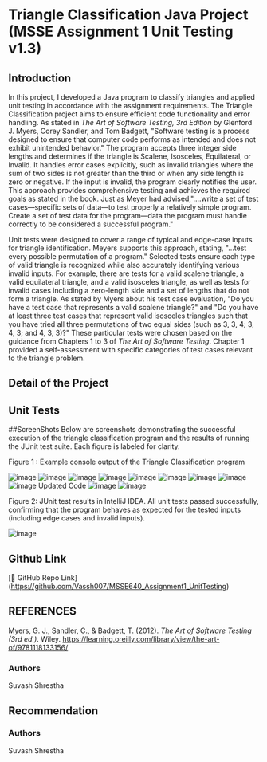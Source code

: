 # Triangle Classification Java Project (MSSE Assignment 1 Unit Testing v1.3) 

## Introduction
In this project, I developed a Java program to classify triangles and applied unit testing in accordance with the assignment requirements. The Triangle Classification project aims to ensure efficient code functionality and error handling. As stated in *The Art of Software Testing, 3rd Edition* by Glenford J. Myers, Corey Sandler, and Tom Badgett, "Software testing is a process designed to ensure that computer code performs as intended and does not exhibit unintended behavior." The program accepts three integer side lengths and determines if the triangle is Scalene, Isosceles, Equilateral, or Invalid. It handles error cases explicitly, such as invalid triangles where the sum of two sides is not greater than the third or when any side length is zero or negative. If the input is invalid, the program clearly notifies the user. This approach provides comprehensive testing and achieves the required goals as stated in the book. Just as Meyer had advised,"....write a set of test cases—specific sets of data—to test properly a relatively simple program. Create a set of test data for the program—data the program must handle correctly to be considered a successful program."

Unit tests were designed to cover a range of typical and edge-case inputs for triangle identification. Meyers supports this approach, stating, "...test every possible permutation of a program." Selected tests ensure each type of valid triangle is recognized while also accurately identifying various invalid inputs. For example, there are tests for a valid scalene triangle, a valid equilateral triangle, and a valid isosceles triangle, as well as tests for invalid cases including a zero-length side and a set of lengths that do not form a triangle. As stated by Myers about his test case evaluation, "Do you have a test case that represents a valid scalene triangle?" and "Do you have at least three test cases that represent valid isosceles triangles such that you have tried all three permutations of two equal sides (such as 3, 3, 4; 3, 4, 3; and 4, 3, 3)?" These particular tests were chosen based on the guidance from Chapters 1 to 3 of *The Art of Software Testing*. Chapter 1 provided a self-assessment with specific categories of test cases relevant to the triangle problem.

## Detail of the Project

## Unit Tests

##ScreenShots
Below are screenshots demonstrating the successful execution of the triangle classification program and the results of running the JUnit test suite. Each figure is labeled for clarity.

Figure 1 : Example console output of the Triangle Classification program

![image](https://github.com/user-attachments/assets/d6666cd6-cd31-4a5a-9a05-90c0ed16f0f9)
![image](https://github.com/user-attachments/assets/eb64202d-7ee5-4aae-b164-36cc647a5d34)
![image](https://github.com/user-attachments/assets/460c65a1-5c82-4001-aceb-30771d5cbc96)
![image](https://github.com/user-attachments/assets/3ae79cf5-2c57-4d46-9daf-896032a9c36e)
![image](https://github.com/user-attachments/assets/ce860001-626c-4b0b-937a-c9a973954242)
![image](https://github.com/user-attachments/assets/1b750d4d-f30e-45d3-8b0c-92a2cb42e06d)
![image](https://github.com/user-attachments/assets/2b8d3b22-6b73-4b9e-a00e-4740008d9876)
![image](https://github.com/user-attachments/assets/eb6f272a-c6e1-4eb4-a15a-9e0f16c62620)
![image](https://github.com/user-attachments/assets/e73d0e74-3873-46f0-a7dc-0069b090ec25)
Updated Code
![image](https://github.com/user-attachments/assets/e6924483-7742-4ab7-8731-3fe0aae09659)
![image](https://github.com/user-attachments/assets/0439e708-7c62-4990-ba4f-da2849cdce45)

Figure 2: JUnit test results in IntelliJ IDEA. All unit tests passed successfully, confirming that the program behaves as expected for the tested inputs (including edge cases and invalid inputs).

![image](https://github.com/user-attachments/assets/1fc4c4d7-6ea9-4472-ba3c-ffccbf1feb44)


## Github Link

[🔗 GitHub Repo Link] (https://github.com/Vassh007/MSSE640_Assignment1_UnitTesting)

## REFERENCES
Myers, G. J., Sandler, C., & Badgett, T. (2012). *The Art of Software Testing (3rd ed.)*. Wiley. 
https://learning.oreilly.com/library/view/the-art-of/9781118133156/

### Authors
Suvash Shrestha

## Recommendation

### Authors
Suvash Shrestha
